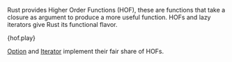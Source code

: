 Rust provides Higher Order Functions (HOF), these are functions that take a
closure as argument to produce a more useful function. HOFs and lazy iterators
give Rust its functional flavor.

{hof.play}

[Option](http://doc.rust-lang.org/core/option/type.Option.html)
and
[Iterator](http://doc.rust-lang.org/core/iter/trait.Iterator.html)
implement their fair share of HOFs.
